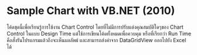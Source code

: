 # Sample Chart with VB.NET (2010)

โค้ดชุดนี้เพื่อเรียนรู้การใช้งาน Chart Control โดยที่ไม่มีการปรับแต่งคุณสมบัติใดๆของ Chart Control ในแบบ Design Time แต่ใช้การเขียนโค้ดทั้งหมดเพื่อควบคุม หรือที่เรียกว่า Run Time คือสั่งรันโปรแกรมแล้วถึงจะเห็นผลลัพธ์ และสามารถส่งค่าจาก DataGridView ออกไปยัง Excel ได้
